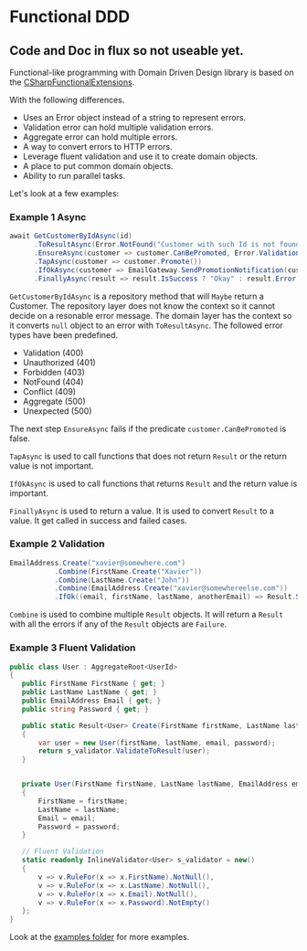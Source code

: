 # Functional DDD

## Code and Doc in flux so not useable yet.

Functional-like programming with Domain Driven Design library is based on the 
[CSharpFunctionalExtensions](https://github.com/vkhorikov/CSharpFunctionalExtensions).

With the following differences.

- Uses an Error object instead of a string to represent errors.
- Validation error can hold multiple validation errors.
- Aggregate error can hold multiple errors.
- A way to convert errors to HTTP errors.
- Leverage fluent validation and use it to create domain objects.
- A place to put common domain objects.
- Ability to run parallel tasks.
    
 Let's look at a few examples:
 
 ### Example 1 Async
 ```csharp
 await GetCustomerByIdAsync(id)
       .ToResultAsync(Error.NotFound("Customer with such Id is not found: " + id))
       .EnsureAsync(customer => customer.CanBePromoted, Error.Validation("The customer has the highest status possible"))
       .TapAsync(customer => customer.Promote())
       .IfOkAsync(customer => EmailGateway.SendPromotionNotification(customer.Email))
       .FinallyAsync(result => result.IsSuccess ? "Okay" : result.Error.Message);
 ```

 

 `GetCustomerByIdAsync` is a repository method that will `Maybe` return a Customer. 
 The repository layer does not know the context so it cannot decide on a resonable error message.
 The domain layer has the context so it converts `null` object to an error with `ToResultAsync`. 
 The followed error types have been predefined.
 
- Validation (400)
- Unauthorized (401)
- Forbidden (403)
- NotFound (404)
- Conflict (409)
- Aggregate (500)
- Unexpected (500)
 
 The next step `EnsureAsync` fails if the predicate `customer.CanBePromoted` is false.
 
 `TapAsync` is used to call functions that does not return `Result` or the return value is not important.
 
 `IfOkAsync` is used to call functions that returns `Result` and the return value is important.
 
 `FinallyAsync` is used to return a value. It is used to convert `Result` to a value. It get called in success and failed cases.

 ### Example 2 Validation
 ```csharp
 EmailAddress.Create("xavier@somewhere.com")
            .Combine(FirstName.Create("Xavier"))
            .Combine(LastName.Create("John"))
            .Combine(EmailAddress.Create("xavier@somewhereelse.com"))
            .IfOk((email, firstName, lastName, anotherEmail) => Result.Success(string.Join(" ", firstName, lastName, email, anotherEmail)));
 ```

 `Combine` is used to combine multiple `Result` objects. It will return a `Result` with all the errors if any of the `Result` objects are `Failure`.
 
 ### Example 3 Fluent Validation
 ```csharp
 public class User : AggregateRoot<UserId>
{
    public FirstName FirstName { get; }
    public LastName LastName { get; }
    public EmailAddress Email { get; }
    public string Password { get; }

    public static Result<User> Create(FirstName firstName, LastName lastName, EmailAddress email, string password)
    {
        var user = new User(firstName, lastName, email, password);
        return s_validator.ValidateToResult(user);
    }


    private User(FirstName firstName, LastName lastName, EmailAddress email, string password) : base(UserId.CreateUnique())
    {
        FirstName = firstName;
        LastName = lastName;
        Email = email;
        Password = password;
    }

    // Fluent Validation
    static readonly InlineValidator<User> s_validator = new()
    {
        v => v.RuleFor(x => x.FirstName).NotNull(),
        v => v.RuleFor(x => x.LastName).NotNull(),
        v => v.RuleFor(x => x.Email).NotNull(),
        v => v.RuleFor(x => x.Password).NotEmpty()
    };
}
 ```

 Look at the [examples folder](https://github.com/xavierjohn/FunctionalDDD/tree/main/Examples) for more examples.